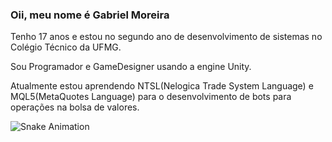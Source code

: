 ### Oii, meu nome é Gabriel Moreira

Tenho 17 anos e estou no segundo ano de desenvolvimento de sistemas no Colégio Técnico da UFMG.

Sou Programador e GameDesigner usando a engine Unity.

Atualmente estou aprendendo NTSL(Nelogica Trade System Language) e MQL5(MetaQuotes Language) para o desenvolvimento de bots para operações na bolsa de valores.
 
![Snake Animation](https://github.com/moreira-gabriel/moreira-gabriel/blob/output/github-contribution-grid-snake.svg)

<!--
**moreira-gabriel/moreira-gabriel** is a ✨ _special_ ✨ repository because its `README.md` (this file) appears on your GitHub profile.

Here are some ideas to get you started:

- 🔭 I’m currently working on ...
- 🌱 I’m currently learning ...
- 👯 I’m looking to collaborate on ...
- 🤔 I’m looking for help with ...
- 💬 Ask me about ...
- 📫 How to reach me: ...
- 😄 Pronouns: ...
- ⚡ Fun fact: ...
-->
